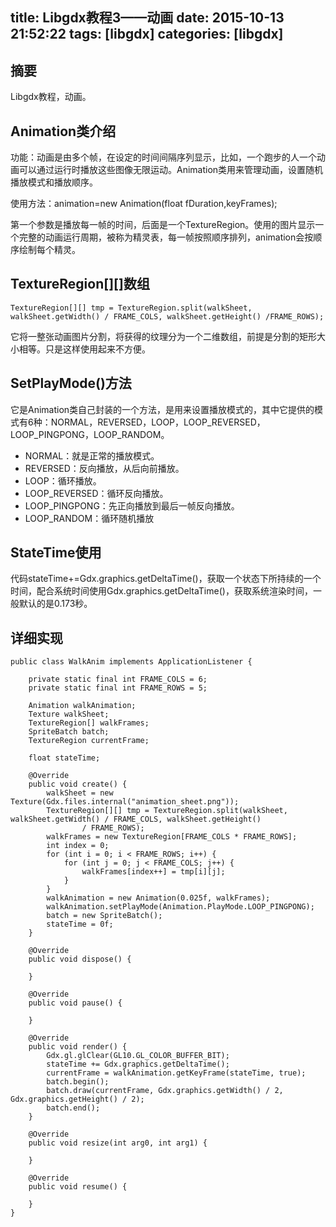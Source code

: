 title: Libgdx教程3——动画
date: 2015-10-13 21:52:22
tags: [libgdx]
categories: [libgdx]
---

## 摘要
Libgdx教程，动画。
<!--more-->

## Animation类介绍

功能：动画是由多个帧，在设定的时间间隔序列显示，比如，一个跑步的人一个动画可以通过运行时播放这些图像无限运动。Animation类用来管理动画，设置随机播放模式和播放顺序。

使用方法：animation=new Animation(float fDuration,keyFrames);

第一个参数是播放每一帧的时间，后面是一个TextureRegion。使用的图片显示一个完整的动画运行周期，被称为精灵表，每一帧按照顺序排列，animation会按顺序绘制每个精灵。

## TextureRegion[][]数组

	TextureRegion[][] tmp = TextureRegion.split(walkSheet, walkSheet.getWidth() / FRAME_COLS, walkSheet.getHeight() /FRAME_ROWS);

它将一整张动画图片分割，将获得的纹理分为一个二维数组，前提是分割的矩形大小相等。只是这样使用起来不方便。

## SetPlayMode()方法

它是Animation类自己封装的一个方法，是用来设置播放模式的，其中它提供的模式有6种：NORMAL，REVERSED，LOOP，LOOP_REVERSED，LOOP_PINGPONG，LOOP_RANDOM。

* NORMAL：就是正常的播放模式。
* REVERSED：反向播放，从后向前播放。
* LOOP：循环播放。
* LOOP_REVERSED：循环反向播放。
* LOOP_PINGPONG：先正向播放到最后一帧反向播放。
* LOOP_RANDOM：循环随机播放

## StateTime使用

代码stateTime+=Gdx.graphics.getDeltaTime()，获取一个状态下所持续的一个时间，配合系统时间使用Gdx.graphics.getDeltaTime()，获取系统渲染时间，一般默认的是0.173秒。

## 详细实现

	public class WalkAnim implements ApplicationListener {
	
		private static final int FRAME_COLS = 6;
		private static final int FRAME_ROWS = 5;
	
		Animation walkAnimation;
		Texture walkSheet;
		TextureRegion[] walkFrames;
		SpriteBatch batch;
		TextureRegion currentFrame;
	
		float stateTime;
	
		@Override
		public void create() {
			walkSheet = new Texture(Gdx.files.internal("animation_sheet.png"));
			TextureRegion[][] tmp = TextureRegion.split(walkSheet, walkSheet.getWidth() / FRAME_COLS, walkSheet.getHeight()
					/ FRAME_ROWS);
			walkFrames = new TextureRegion[FRAME_COLS * FRAME_ROWS];
			int index = 0;
			for (int i = 0; i < FRAME_ROWS; i++) {
				for (int j = 0; j < FRAME_COLS; j++) {
					walkFrames[index++] = tmp[i][j];
				}
			}
			walkAnimation = new Animation(0.025f, walkFrames);
			walkAnimation.setPlayMode(Animation.PlayMode.LOOP_PINGPONG);
			batch = new SpriteBatch();
			stateTime = 0f;
		}
	
		@Override
		public void dispose() {
	
		}
	
		@Override
		public void pause() {
	
		}
	
		@Override
		public void render() {
			Gdx.gl.glClear(GL10.GL_COLOR_BUFFER_BIT);
			stateTime += Gdx.graphics.getDeltaTime();
			currentFrame = walkAnimation.getKeyFrame(stateTime, true);
			batch.begin();
			batch.draw(currentFrame, Gdx.graphics.getWidth() / 2, Gdx.graphics.getHeight() / 2);
			batch.end();
		}
	
		@Override
		public void resize(int arg0, int arg1) {
	
		}
	
		@Override
		public void resume() {
	
		}
	}